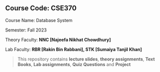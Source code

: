 ## Course Code: CSE370
Course Name: Database System

Semester: Fall 2023

Theory Faculty: **NNC [Najeefa Nikhat Chowdhury]**

Lab Faculty: **RBR [Rakin Bin Rabbani], STK [Sumaiya Tanjil Khan]**

>This repository contains **lecture slides**, **theory assignments**, **Text Books**, **Lab assignments**, **Quiz Questions** and **Project**

